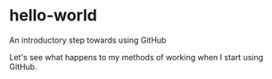 # hello-world
An introductory step towards using GitHub

Let's see what happens to my methods of working when I start using GitHub.
